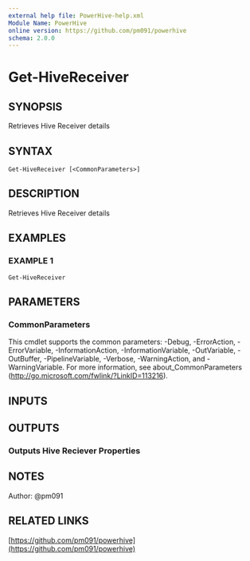 ```yaml
---
external help file: PowerHive-help.xml
Module Name: PowerHive
online version: https://github.com/pm091/powerhive
schema: 2.0.0
---
```


# Get-HiveReceiver

## SYNOPSIS
Retrieves Hive Receiver details

## SYNTAX

```
Get-HiveReceiver [<CommonParameters>]
```

## DESCRIPTION
Retrieves Hive Receiver details

## EXAMPLES

### EXAMPLE 1
```
Get-HiveReceiver
```

## PARAMETERS

### CommonParameters
This cmdlet supports the common parameters: -Debug, -ErrorAction, -ErrorVariable, -InformationAction, -InformationVariable, -OutVariable, -OutBuffer, -PipelineVariable, -Verbose, -WarningAction, and -WarningVariable. For more information, see about_CommonParameters (http://go.microsoft.com/fwlink/?LinkID=113216).

## INPUTS

## OUTPUTS

### Outputs Hive Reciever Properties

## NOTES
Author: @pm091

## RELATED LINKS

[https://github.com/pm091/powerhive](https://github.com/pm091/powerhive)

